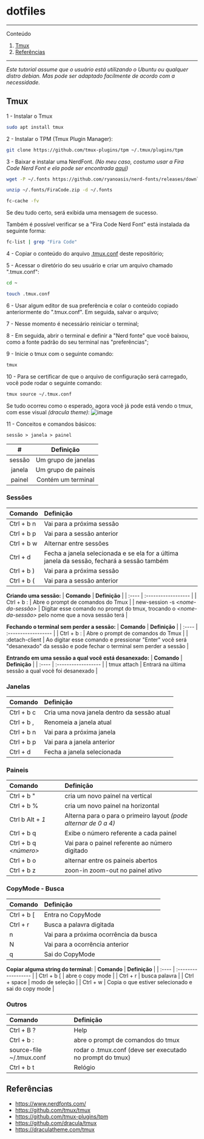 # dotfiles

*******
Conteúdo
 1. [Tmux](#tmux)
 2. [Referências](#ref)

*******

_Este tutorial assume que o usuário está utilizando o Ubuntu ou qualquer distro debian. Mas pode ser adaptado facilmente de acordo com a necessidade._

<div id='tmux'/>  

## Tmux 
1 - Instalar o Tmux
```bash
sudo apt install tmux
```

2 - Instalar o TPM (Tmux Plugin Manager):
```bash
git clone https://github.com/tmux-plugins/tpm ~/.tmux/plugins/tpm
```

3 - Baixar e instalar uma NerdFont. _(No meu caso, costumo usar a Fira Code Nerd Font e ela pode ser encontrada [aqui](https://www.nerdfonts.com/))_
```bash
wget -P ~/.fonts https://github.com/ryanoasis/nerd-fonts/releases/download/v3.1.1/FiraCode.zip
```
```bash
unzip ~/.fonts/FiraCode.zip -d ~/.fonts
```
```bash
fc-cache -fv
```
Se deu tudo certo, será exibida uma mensagem de sucesso.

Também é possível verificar se a "Fira Code Nerd Font" está instalada da seguinte forma:
```bash
fc-list | grep "Fira Code"
```

4 - Copiar o conteúdo do arquivo [.tmux.conf](https://github.com/davide-almeida/dotfiles/blob/main/.tmux.conf) deste repositório;

5 - Acessar o diretório do seu usuário e criar um arquivo chamado ".tmux.conf":
```bash
cd ~
```
```bash
touch .tmux.conf
```

6 - Usar algum editor de sua preferência e colar o conteúdo copiado anteriormente do ".tmux.conf". Em seguida, salvar o arquivo;

7 - Nesse momento é necessário reiniciar o terminal;

8 - Em seguida, abrir o terminal e definir a "Nerd fonte" que você baixou, como a fonte padrão do seu terminal nas "preferências";

9 - Inicie o tmux com o seguinte comando:
```bash
tmux
```

10 - Para se certificar de que o arquivo de configuração será carregado, você pode rodar o seguinte comando:
```bash
tmux source ~/.tmux.conf
```

Se tudo ocorreu como o esperado, agora você já pode está vendo o tmux, com esse visual _(dracula theme)_:
![image](https://user-images.githubusercontent.com/85287720/235815575-c2f8429d-6697-492f-8539-873b6c1215b9.png)


11 - Conceitos e comandos básicos:

`sessão > janela > painel`

| **#** | **Definição** |
| :----: | :------------------: |
| sessão | Um grupo de janelas |
| janela | Um grupo de paineis |
| painel | Contém um terminal |


### Sessões
| **Comando** | **Definição** |
| :---- | :------------------ |
| Ctrl + b n | Vai para a próxima sessão |
| Ctrl + b p | Vai para a sessão anterior |
| Ctrl + b w | Alternar entre sessões |
| Ctrl + d | Fecha a janela selecionada e se ela for a última janela da sessão, fechará a sessão também |
| Ctrl + b ) | Vai para a próxima sessão |
| Ctrl + b ( | Vai para a sessão anterior |

**Criando uma sessão:**
| **Comando** | **Definição** |
| :---- | :------------------ |
| Ctrl + b : | Abre o prompt de comandos do Tmux |
| new-session -s *<nome-da-sessão>* | Digitar esse comando no prompt do tmux, trocando o *<nome-da-sessão>* pelo nome que a nova sessão terá |

**Fechando o terminal sem perder a sessão:**
| **Comando** | **Definição** |
| :---- | :------------------ |
| Ctrl + b : | Abre o prompt de comandos do Tmux |
| :detach-client | Ao digitar esse comando e pressionar "Enter" você será "desanexado" da sessão e pode fechar o terminal sem perder a sessão |

**Entrando em uma sessão a qual você está desanexado:**
| **Comando** | **Definição** |
| :---- | :------------------ |
| tmux attach | Entrará na última sessão a qual você foi desanexado |

### Janelas
| **Comando** | **Definição** |
| :---- | :------------------ |
| Ctrl + b c | Cria uma nova janela dentro da sessão atual |
| Ctrl + b , | Renomeia a janela atual |
| Ctrl + b n | Vai para a próxima janela |
| Ctrl + b p | Vai para a janela anterior |
| Ctrl + d | Fecha a janela selecionada |

### Paineis
| **Comando** | **Definição** |
| :---- | :------------------ |
| Ctrl + b " | cria um novo painel na vertical |
| Ctrl + b % | cria um novo painel na horizontal |
| Ctrl b Alt + *1* | Alterna para o para o primeiro layout *(pode alternar de 0 a 4)* |
| Ctrl + b q | Exibe o número referente a cada painel |
| Ctrl + b q *<número>* | Vai para o painel referente ao número digitado |
| Ctrl + b o | alternar entre os paineis abertos |
| Ctrl + b z | zoon-in zoom-out no painel ativo |

### CopyMode - Busca
| **Comando** | **Definição** |
| :---- | :------------------ |
| Ctrl + b [ | Entra no CopyMode |
| Ctrl + r *<palavra>* | Busca a palavra digitada |
| n | Vai para a próxima ocorrência da busca |
| N | Vai para a ocorrência anterior |
| q | Sai do CopyMode |

**Copiar alguma string do terminal:**
| **Comando** | **Definição** |
| :---- | :------------------ |
| Ctrl + b [ | abre o copy mode |
| Ctrl + r <palavra> | busca palavra |
| Ctrl + space | modo de seleção |
| Ctrl + w | Copia o que estiver selecionado e sai do copy mode |

### Outros
| **Comando** | **Definição** |
| :---- | :------------------ |
| Ctrl + B ? | Help |
| Ctrl + b : | abre o prompt de comandos do tmux |
| source-file ~/.tmux.conf | rodar o .tmux.conf (deve ser executado no prompt do tmux) |
| Ctrl + b t | Relógio |


<div id='ref'/>

## Referências 
- https://www.nerdfonts.com/
- https://github.com/tmux/tmux
- https://github.com/tmux-plugins/tpm
- https://github.com/dracula/tmux
- https://draculatheme.com/tmux

